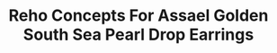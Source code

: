 ---
title: Reho Concepts For Assael Golden South Sea Pearl Drop Earrings
description: 'Golden South Sea Pearls are suspended from twisting, flexible chains set with Pave Diamonds in these beautifully engineered earrings - even the slightest turn of the head creates alluring, sparkling movement.'
specs: '12.9 - 12.4mm Golden South Sea Natural Color Cultured Pearl Drops with 4.12 carats of Black Diamonds and 3.70 carats of Brown Diamonds, set in 18K Rose Gold.'
images:
  - image_path: /uploads/reho-concepts-for-assael-golden-south-sea-pearl-drop-earrings.png
_category:
order_number:
categories:
  - earrings
---